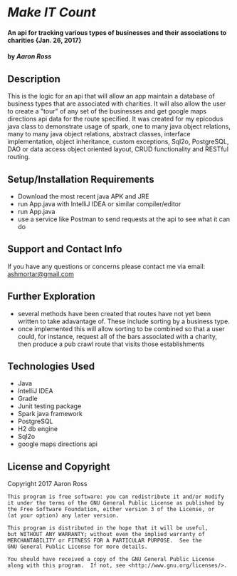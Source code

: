 # _Make IT Count_
#### An api for tracking various types of businesses and their associations to charities {Jan. 26, 2017}
#### by _**Aaron Ross**_

## Description

This is the logic for an api that will allow an app maintain a database of business types that are associated with charities. It will also allow the user to create a "tour" of any set of the businesses and get google maps directions api data for the route specified.  It was created for my epicodus java class to demonstrate usage of spark, one to many java object relations, many to many java object relations, abstract classes, interface implementation, object inheritance, custom exceptions, Sql2o, PostgreSQL, DAO or data access object oriented layout, CRUD functionality and RESTful routing.

## Setup/Installation Requirements

* Download the most recent java APK and JRE
* run App.java with IntelliJ IDEA or similar compiler/editor
* run App.java
* use a service like Postman to send requests at the api to see what it can do

## Support and Contact Info

If you have any questions or concerns please contact me via email: ashmortar@gmail.com

## Further Exploration
* several methods have been created that routes have not yet been written to take adavantage of.  These include sorting by a business type.
* once implemented this will allow sorting to be combined so that a user could, for instance, request all of the bars associated with a charity, then produce a pub crawl route that visits those establishments

## Technologies Used

* Java
* IntelliJ IDEA
* Gradle
* Junit testing package
* Spark java framework
* PostgreSQL
* H2 db engine
* Sql2o
* google maps directions api


## License and Copyright

Copyright 2017 Aaron Ross

    This program is free software: you can redistribute it and/or modify
    it under the terms of the GNU General Public License as published by
    the Free Software Foundation, either version 3 of the License, or
    (at your option) any later version.

    This program is distributed in the hope that it will be useful,
    but WITHOUT ANY WARRANTY; without even the implied warranty of
    MERCHANTABILITY or FITNESS FOR A PARTICULAR PURPOSE.  See the
    GNU General Public License for more details.

    You should have received a copy of the GNU General Public License
    along with this program.  If not, see <http://www.gnu.org/licenses/>.